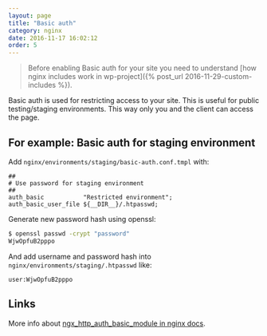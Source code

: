 ```yaml
---
layout: page
title: "Basic auth"
category: nginx
date: 2016-11-17 16:02:12
order: 5
---
```


> Before enabling Basic auth for your site you need to understand [how nginx includes work in wp-project]({% post_url 2016-11-29-custom-includes %}).

Basic auth is used for restricting access to your site. This is useful for public testing/staging environments. This way only you and the client can access the page.

## For example: Basic auth for staging environment

Add `nginx/environments/staging/basic-auth.conf.tmpl` with:

```
##
# Use password for staging environment
##
auth_basic           "Restricted environment";
auth_basic_user_file ${__DIR__}/.htpasswd;
```

Generate new password hash using openssl:

```bash
$ openssl passwd -crypt "password"
WjwOpfuB2pppo
```

And add username and password hash into `nginx/environments/staging/.htpasswd` like:

```
user:WjwOpfuB2pppo
```

## Links
More info about [ngx_http_auth_basic_module in nginx docs](http://nginx.org/en/docs/http/ngx_http_auth_basic_module.html).

